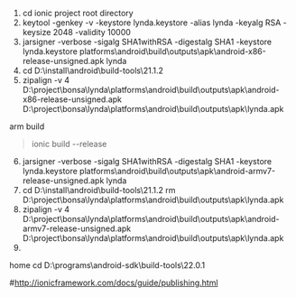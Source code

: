 1. cd ionic project root directory
2. keytool -genkey -v -keystore lynda.keystore -alias lynda -keyalg RSA -keysize 2048 -validity 10000
3. jarsigner -verbose -sigalg SHA1withRSA -digestalg SHA1 -keystore lynda.keystore platforms\android\build\outputs\apk\android-x86-release-unsigned.apk lynda
4. cd D:\install\android\build-tools\21.1.2
5. zipalign -v 4 D:\project\bonsa\lynda\platforms\android\build\outputs\apk\android-x86-release-unsigned.apk D:\project\bonsa\lynda\platforms\android\build\outputs\apk\lynda.apk


arm build
>  ionic build --release
6. jarsigner -verbose -sigalg SHA1withRSA -digestalg SHA1 -keystore lynda.keystore platforms\android\build\outputs\apk\android-armv7-release-unsigned.apk lynda
7. cd D:\install\android\build-tools\21.1.2
   rm D:\project\bonsa\lynda\platforms\android\build\outputs\apk\lynda.apk 
8. zipalign -v 4 D:\project\bonsa\lynda\platforms\android\build\outputs\apk\android-armv7-release-unsigned.apk D:\project\bonsa\lynda\platforms\android\build\outputs\apk\lynda.apk
9. 

home
cd D:\programs\android-sdk\build-tools\22.0.1

#http://ionicframework.com/docs/guide/publishing.html